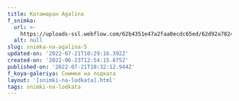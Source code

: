 ```yaml
---
title: Катамаран Agalina
f_snimka:
  url: >-
    https://uploads-ssl.webflow.com/62b4351e47a2faa0ecdc65ed/62d92a782486516afd2b41e5_62d919030b694c036dd373bb_62b46273143ade6862097992_IMG_20200721_135153.jpg
  alt: null
slug: snimka-na-agalina-5
updated-on: '2022-07-21T10:29:16.392Z'
created-on: '2022-06-23T12:54:15.875Z'
published-on: '2022-07-21T10:32:12.944Z'
f_koya-galeriya: Снимки на лодката
layout: '[snimki-na-lodkata].html'
tags: snimki-na-lodkata
---
```



